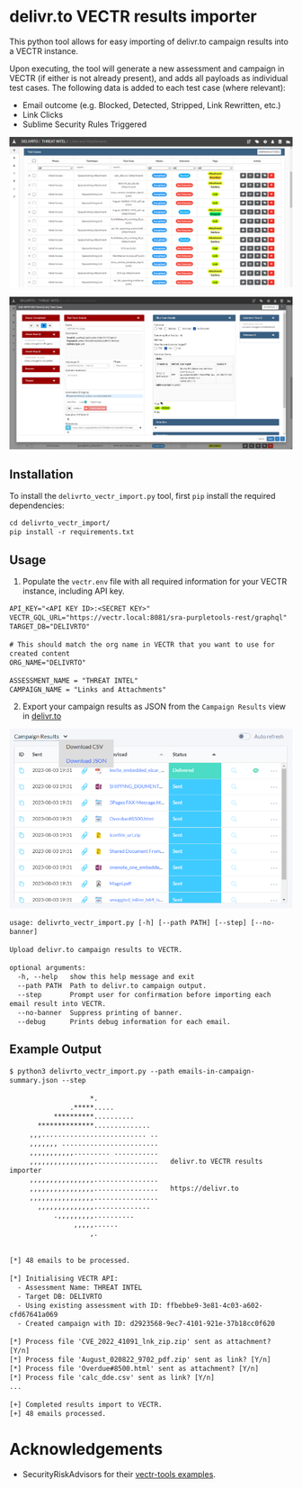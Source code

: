 
# delivr.to VECTR results importer

This python tool allows for easy importing of delivr.to campaign results into a VECTR instance.

Upon executing, the tool will generate a new assessment and campaign in VECTR (if either is not already present), and adds all payloads as individual test cases. The following data is added to each test case (where relevant):

- Email outcome (e.g. Blocked, Detected, Stripped, Link Rewritten, etc.)
- Link Clicks
- Sublime Security Rules Triggered  

![Test Cases](assets/test_cases.PNG)

![Test Cases](assets/test_detail.PNG)

## Installation

To install the `delivrto_vectr_import.py` tool, first `pip` install the required dependencies:

```
cd delivrto_vectr_import/
pip install -r requirements.txt
```

## Usage

1. Populate the `vectr.env` file with all required information for your VECTR instance, including API key.
```
API_KEY="<API KEY ID>:<SECRET KEY>"
VECTR_GQL_URL="https://vectr.local:8081/sra-purpletools-rest/graphql"
TARGET_DB="DELIVRTO"

# This should match the org name in VECTR that you want to use for created content
ORG_NAME="DELIVRTO"

ASSESSMENT_NAME = "THREAT INTEL"
CAMPAIGN_NAME = "Links and Attachments"
```

2. Export your campaign results as JSON from the `Campaign Results` view in [delivr.to](https://delivr.to)

![Export Campaign Results](assets/export.png)

```
usage: delivrto_vectr_import.py [-h] [--path PATH] [--step] [--no-banner]

Upload delivr.to campaign results to VECTR.

optional arguments:
  -h, --help   show this help message and exit
  --path PATH  Path to delivr.to campaign output.
  --step       Prompt user for confirmation before importing each email result into VECTR.
  --no-banner  Suppress printing of banner.
  --debug      Prints debug information for each email.
```

## Example Output

```
$ python3 delivrto_vectr_import.py --path emails-in-campaign-summary.json --step

                    *.
               .*****.....
           **********..........
       **************..............
     ,,,.......................... ..
     ,,,,,,, ........................
     ,,,,,,,,,,,......... ...........
     ,,,,,,,,,,,,,,,,................   delivr.to VECTR results importer 
     ,,,,,,,,,,,,,,,,................
     ,,,,,,,,,,,,,,,,................   https://delivr.to
     ,,,,,,,,,,,,,,,,................
       ,,,,,,,,,,,,,,..............
           .,,,,,,,,,..........
                ,,,,,......
                    ,.


[*] 48 emails to be processed.

[*] Initialising VECTR API:
  - Assessment Name: THREAT INTEL
  - Target DB: DELIVRTO
  - Using existing assessment with ID: ffbebbe9-3e81-4c03-a602-cfd67641a069
  - Created campaign with ID: d2923568-9ec7-4101-921e-37b18cc0f620

[*] Process file 'CVE_2022_41091_lnk_zip.zip' sent as attachment? [Y/n]
[*] Process file 'August_020822_9702_pdf.zip' sent as link? [Y/n]
[*] Process file 'Overdue#8500.html' sent as attachment? [Y/n]
[*] Process file 'calc_dde.csv' sent as link? [Y/n]
...

[+] Completed results import to VECTR.
[+] 48 emails processed.
```

# Acknowledgements

- SecurityRiskAdvisors for their [vectr-tools examples](https://github.com/SecurityRiskAdvisors/vectr-tools).